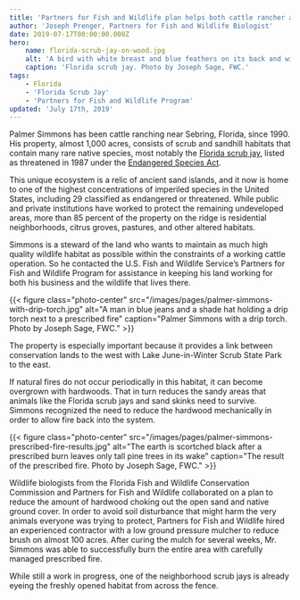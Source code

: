 ```yaml
---
title: 'Partners for Fish and Wildlife plan helps both cattle rancher and Florida scrub jay'
author: 'Joseph Prenger, Partners for Fish and Wildlife Biologist'
date: 2019-07-17T00:00:00.000Z
hero:
    name: florida-scrub-jay-on-wood.jpg
    alt: 'A bird with white breast and blue feathers on its back and wings perched on a wooden pallet'
    caption: 'Florida scrub jay. Photo by Joseph Sage, FWC.'
tags:
    - Florida
    - 'Florida Scrub Jay'
    - 'Partners for Fish and Wildlife Program'
updated: 'July 17th, 2019'
---
```


Palmer Simmons has been cattle ranching near Sebring, Florida, since 1990. His property, almost 1,000 acres, consists of scrub and sandhill habitats that contain many rare native species, most notably the [Florida scrub jay](https://ecos.fws.gov/ecp0/profile/speciesProfile?spcode=B082), listed as threatened in 1987 under the [Endangered Species Act](/endangered-species-act).

This unique ecosystem is a relic of ancient sand islands, and it now is home to one of the highest concentrations of imperiled species in the United States, including 29 classified as endangered or threatened. While public and private institutions have worked to protect the remaining undeveloped areas, more than 85 percent of the property on the ridge is residential neighborhoods, citrus groves, pastures, and other altered habitats.

Simmons is a steward of the land who wants to maintain as much high quality wildlife habitat as possible within the constraints of a working cattle operation. So he contacted the U.S. Fish and Wildlife Service’s Partners for Fish and Wildlife Program for assistance in keeping his land working for both his business and the wildlife that lives there.

{{< figure class="photo-center" src="/images/pages/palmer-simmons-with-drip-torch.jpg" alt="A man in blue jeans and a shade hat holding a drip torch next to a prescribed fire" caption="Palmer Simmons with a drip torch. Photo by Joseph Sage, FWC." >}}

The property is especially important because it provides a link between conservation lands to the west with Lake June-in-Winter Scrub State Park to the east.

If natural fires do not occur periodically in this habitat, it can become overgrown with hardwoods. That in turn reduces the sandy areas that animals like the Florida scrub jays and sand skinks need to survive. Simmons recognized the need to reduce the hardwood mechanically in order to allow fire back into the system.

{{< figure class="photo-center" src="/images/pages/palmer-simmons-prescribed-fire-results.jpg" alt="The earth is scortched black after a prescribed burn leaves only tall pine trees in its wake" caption="The result of the prescribed fire. Photo by Joseph Sage, FWC." >}}

Wildlife biologists from the Florida Fish and Wildlife Conservation Commission and Partners for Fish and Wildlife collaborated on a plan to reduce the amount of hardwood choking out the open sand and native ground cover. In order to avoid soil disturbance that might harm the very animals everyone was trying to protect, Partners for Fish and Wildlife hired an experienced contractor with a low ground pressure mulcher to reduce brush on almost 100 acres. After curing the mulch for several weeks, Mr. Simmons was able to successfully burn the entire area with carefully managed prescribed fire.

While still a work in progress, one of the neighborhood scrub jays is already eyeing the freshly opened habitat from across the fence.
